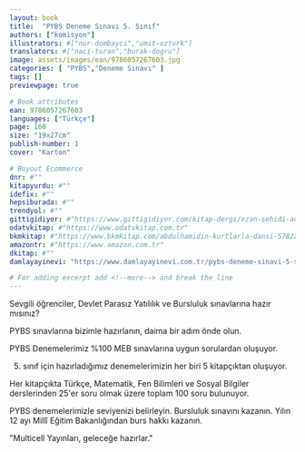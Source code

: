 ```yaml
---
layout: book
title:  "PYBS Deneme Sınavı 5. Sınıf"
authors: ["komisyon"]
illustrators: #["nur-dombayci","umit-ozturk"]
translators: #["naci-turan","burak-dogru"]
image: assets/images/ean/9786057267603.jpg
categories: [ "PYBS","Deneme Sınavı" ]
tags: []
previewpage: true

# Book attributes
ean: 9786057267603
languages: ["Türkçe"]
page: 160
size: "19x27cm"
publish-number: 1
cover: "Karton"

# Buyout Ecommerce
dnr: #""
kitapyurdu: #""
idefix: #""
hepsiburada: #""
trendyol: #""
gittigidiyor: #"https://www.gittigidiyor.com/kitap-dergi/ezan-sehidi-adnan-menderes_pdp_732728793"
odatvkitap: #"https://www.odatvkitap.com.tr"
bkmkitap: #"https://www.bkmkitap.com/abdulhamidin-kurtlarla-dansi-578226"
amazontr: #"https://www.amazon.com.tr"
dkitap: #""
damlayayinevi: "https://www.damlayayinevi.com.tr/pybs-deneme-sinavi-5-sinif"

# For adding excerpt add <!--more--> and break the line
---
```

Sevgili öğrenciler, Devlet Parasız Yatılılık ve Bursluluk sınavlarına hazır mısınız?

PYBS sınavlarına bizimle hazırlanın, daima bir adım önde olun.

PYBS Denemelerimiz %100 MEB sınavlarına uygun sorulardan oluşuyor.

5. sınıf için hazırladığımız denemelerimizin her biri 5 kitapçıktan oluşuyor.

Her kitapçıkta Türkçe, Matematik, Fen Bilimleri ve Sosyal Bilgiler derslerinden 25'er soru olmak üzere toplam 100 soru bulunuyor.

PYBS denemelerimizle seviyenizi belirleyin. Bursluluk sınavını kazanın. Yılın 12 ayı Millî Eğitim Bakanlığından burs hakkı kazanın.

"Multicell Yayınları, geleceğe hazırlar."


<!--more--> 